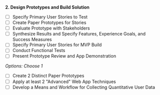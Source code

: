**2. Design Prototypes and Build Solution**
  - [ ] Specify Primary User Stories to Test
  - [ ] Create Paper Prototypes for Stories
  - [ ] Evaluate Prototype with Stakeholders
  - [ ] Synthesize Results and Specify Features, Experience Goals, and Success Measures
  - [ ] Specify Primary User Stories for MVP Build
  - [ ] Conduct Functional Tests
  - [ ] Present Prototype Review and App Demonstration

*Options: Choose 1*
- [ ] Create 2 Distinct Paper Prototypes
- [ ] Apply at least 2 "Advanced" Web App Techniques
- [ ] Develop a Means and Workflow for Collecting Quantitative User Data
